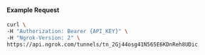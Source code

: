 
#### Example Request
```bash
curl \
-H "Authorization: Bearer {API_KEY}" \
-H "Ngrok-Version: 2" \
https://api.ngrok.com/tunnels/tn_2Gj44osg41N565E6KDnReh8UDic
